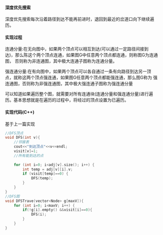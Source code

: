 #### 深度优先搜索

深度优先搜索每次沿着路径到达不能再前进时，退回到最近的岔道口向下继续遍历。

#### 实现过程

连通分量:在无向图中，如果两个顶点可以相互到达(可以通过一定路径间接到达)，那么陈这个两个顶点连通，如果图G中任意两个顶点都连通，则称图G为连通图，
否则称为非连通图，其中极大连通子图称为连通分量。

强连通分量:在有向图中，如果两个顶点可以各自通过一条有向路径到达另一顶点，就称这两个顶点强连通，如果图G任意两个顶点都能强连通，那么图G称为
强连通图，否则称为非强连通图，其中极大强连通子图称为强连通分量

可以知道如果遍历整个图，就需要对所有连通块(连通分量和强连通分量)进行遍历。基本思想就是在遍历的过程中，将经过的顶点设置为已遍历。

#### 实现代码(C++)

基于上一篇实现

```c++
//DFS顶点
void DFS(int v){
    //邻接表
    cout<<"到达顶点"<<v<<endl;
    visit[v]=1;
    //所有能到达的点
    
    for (int i=0; i<adj[v].size(); i++) {
        int temp = adj[v][i].v;
        if (visit[temp]==0) {
            DFS(temp);
        }
    }
}
//DFS图
void DFSTrave(vector<Node> g[maxV]){
    for (int i=0; i<maxV; i++) {
        if(!g[i].empty() &&visit[i]==0){
            DFS(i);
        }
    }
}
```









